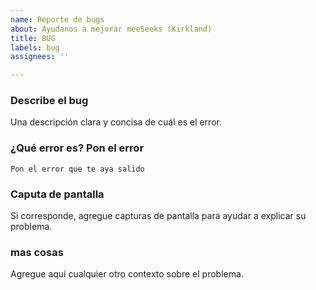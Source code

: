 ```yaml
---
name: Reporte de bugs
about: Ayudanos a mejorar meeSeeks (Kirkland)
title: BUG
labels: bug
assignees: ''

---
```


### Describe el bug
Una descripción clara y concisa de cuál es el error.

### ¿Qué error es? Pon el error
`
Pon el error que te aya salido
`

### Caputa de pantalla
Si corresponde, agregue capturas de pantalla para ayudar a explicar su problema.
<!--Con solo hacer la captura y poner CTRL + v ya vale se te habra copiado-->


### mas cosas
Agregue aquí cualquier otro contexto sobre el problema.
<!--
Opcional
-->
